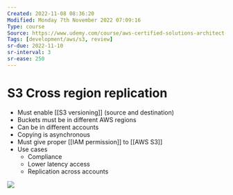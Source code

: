 ```yaml
---
Created: 2022-11-08 08:36:20
Modified: Monday 7th November 2022 07:09:16
Type: course
Source: https://www.udemy.com/course/aws-certified-solutions-architect-associate-saa-c01/?xref=E0Aed11STH4LPUQvCz0GJFABTmM=
Tags: [development/aws/s3, review]
sr-due: 2022-11-10
sr-interval: 3
sr-ease: 250
---
```


# S3 Cross region replication

- Must enable [[S3 versioning]] (source and destination)
- Buckets must be in different AWS regions
- Can be in different accounts
- Copying is asynchronous
- Must give proper [[IAM permission]] to [[AWS S3]]
- Use cases
    - Compliance
    - Lower latency access
    - Replication across accounts

![](2019-12-30-13-14-45.png)